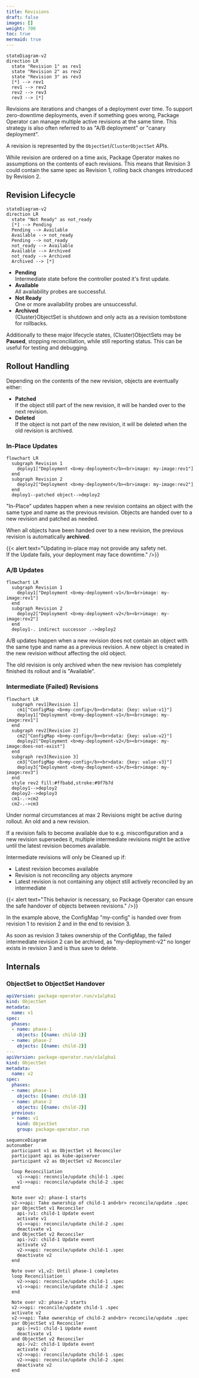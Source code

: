 ```yaml
---
title: Revisions
draft: false
images: []
weight: 700
toc: true
mermaid: true
---
```


```mermaid
stateDiagram-v2
direction LR
  state "Revision 1" as rev1
  state "Revision 2" as rev2
  state "Revision 3" as rev3
  [*] --> rev1
  rev1 --> rev2
  rev2 --> rev3
  rev3 --> [*]
```

Revisions are iterations and changes of a deployment over time. To support zero-downtime deployments, even if something goes wrong, Package Operator can manage multiple active revisions at the same time. This strategy is also often referred to as "A/B deployment" or "canary deployment".

A revision is represented by the `ObjectSet`/`ClusterObjectSet` APIs.

While revision are ordered on a time axis, Package Operator makes no assumptions on the contents of each revisions.
This means that Revision 3 could contain the same spec as Revision 1, rolling back changes introduced by Revision 2.

## Revision Lifecycle

```mermaid
stateDiagram-v2
direction LR
  state "Not Ready" as not_ready
  [*] --> Pending
  Pending --> Available
  Available --> not_ready
  Pending --> not_ready
  not_ready --> Available
  Available --> Archived
  not_ready --> Archived
  Archived --> [*]
```

- **Pending**  
  Intermediate state before the controller posted it's first update.
- **Available**  
  All availability probes are successful.
- **Not Ready**  
  One or more availability probes are unsuccessful.
- **Archived**  
  (Cluster)ObjectSet is shutdown and only acts as a revision tombstone for rollbacks.

Additionally to these major lifecycle states, (Cluster)ObjectSets may be **Paused**, stopping reconciliation, while still reporting status.
This can be useful for testing and debugging.

## Rollout Handling

Depending on the contents of the new revision, objects are eventually either:

- **Patched**  
  If the object still part of the new revision, it will be handed over to the next revision.
- **Deleted**  
  If the object is not part of the new revision, it will be deleted when the old revision is archived.

### In-Place Updates

```mermaid
flowchart LR
  subgraph Revision 1
    deploy1["Deployment <b>my-deployment</b><br>image: my-image:rev1"]
  end
  subgraph Revision 2
    deploy2["Deployment <b>my-deployment</b><br>image: my-image:rev2"]
  end
  deploy1--patched object-->deploy2
```

"In-Place" updates happen when a new revision contains an object with the same type and name as the previous revision.
Objects are handed over to a new revision and patched as needed.

When all objects have been handed over to a new revision, the previous revision is automatically **archived**.

{{< alert text="Updating in-place may not provide any safety net.<br>If the Update fails, your deployment may face downtime." />}}

### A/B Updates

```mermaid
flowchart LR
  subgraph Revision 1
    deploy1["Deployment <b>my-deployment-v1</b><br>image: my-image:rev1"]
  end
  subgraph Revision 2
    deploy2["Deployment <b>my-deployment-v2</b><br>image: my-image:rev2"]
  end
  deploy1-. indirect successor .->deploy2
```

A/B updates happen when a new revision does not contain an object with the same type and name as a previous revision.
A new object is created in the new revision without affecting the old object.

The old revision is only archived when the new revision has completely finished its rollout and is "Available".

### Intermediate (Failed) Revisions

```mermaid
flowchart LR
  subgraph rev1[Revision 1]
    cm1["ConfigMap <b>my-config</b><br>data: {key: value-v1}"]
    deploy1["Deployment <b>my-deployment-v1</b><br>image: my-image:rev1"]
  end
  subgraph rev2[Revision 2]
    cm2["ConfigMap <b>my-config</b><br>data: {key: value-v2}"]
    deploy2["Deployment <b>my-deployment-v2</b><br>image: my-image:does-not-exist"]
  end
  subgraph rev3[Revision 3]
    cm3["ConfigMap <b>my-config</b><br>data: {key: value-v3}"]
    deploy3["Deployment <b>my-deployment-v3</b><br>image: my-image:rev3"]
  end
  style rev2 fill:#ffbabd,stroke:#9f7b7d
  deploy1-->deploy2
  deploy2-->deploy3
  cm1-.->cm2
  cm2-.->cm3
```

Under normal circumstances at max 2 Revisions might be active during rollout. An old and a new revision.

If a revision fails to become available due to e.g. misconfiguration and a new revision supersedes it, multiple intermediate revisions might be active until the latest revision becomes available.

Intermediate revisions will only be Cleaned up if:
- Latest revision becomes available
- Revision is not reconciling any objects anymore
- Latest revision is not containing any object still actively reconciled by an intermediate

{{< alert text="This behavior is necessary, so Package Operator can ensure the safe handover of objects between revisions." />}}

In the example above, the ConfigMap "my-config" is handed over from revision 1 to revision 2 and in the end to revision 3.

As soon as revision 3 takes ownership of the ConfigMap, the failed intermediate revision 2 can be archived, as "my-deployment-v2" no longer exists in revision 3 and is thus save to delete.

## Internals

### ObjectSet to ObjectSet Handover

```yaml
apiVersion: package-operator.run/v1alpha1
kind: ObjectSet
metadata:
  name: v1
spec:
  phases:
  - name: phase-1
    objects: [{name: child-1}]
  - name: phase-2
    objects: [{name: child-2}]
---
apiVersion: package-operator.run/v1alpha1
kind: ObjectSet
metadata:
  name: v2
spec:
  phases:
  - name: phase-1
    objects: [{name: child-1}]
  - name: phase-2
    objects: [{name: child-2}]
  previous:
  - name: v1
    kind: ObjectSet
    group: package-operator.run
```

```mermaid
sequenceDiagram
autonumber
  participant v1 as ObjectSet v1 Reconciler
  participant api as kube-apiserver
  participant v2 as ObjectSet v2 Reconciler

  loop Reconciliation
    v1->>api: reconcile/update child-1 .spec
    v1->>api: reconcile/update child-2 .spec
  end

  Note over v2: phase-1 starts
  v2->>api: Take ownership of child-1 and<br> reconcile/update .spec
  par ObjectSet v1 Reconciler
    api-)v1: child-1 Update event
    activate v1
    v1->>api: reconcile/update child-2 .spec
    deactivate v1
  and ObjectSet v2 Reconciler
    api-)v2: child-1 Update event
    activate v2
    v2->>api: reconcile/update child-1 .spec
    deactivate v2
  end

  Note over v1,v2: Until phase-1 completes
  loop Reconciliation
    v2->>api: reconcile/update child-1 .spec
    v1->>api: reconcile/update child-2 .spec
  end

  Note over v2: phase-2 starts
  v2->>api: reconcile/update child-1 .spec
  activate v2
  v2->>api: Take ownership of child-2 and<br> reconcile/update .spec
  par ObjectSet v1 Reconciler
    api-)+v1: child-1 Update event
    deactivate v1
  and ObjectSet v2 Reconciler
    api-)v2: child-1 Update event
    activate v2
    v2->>api: reconcile/update child-1 .spec
    v2->>api: reconcile/update child-2 .spec
    deactivate v2
  end
```
